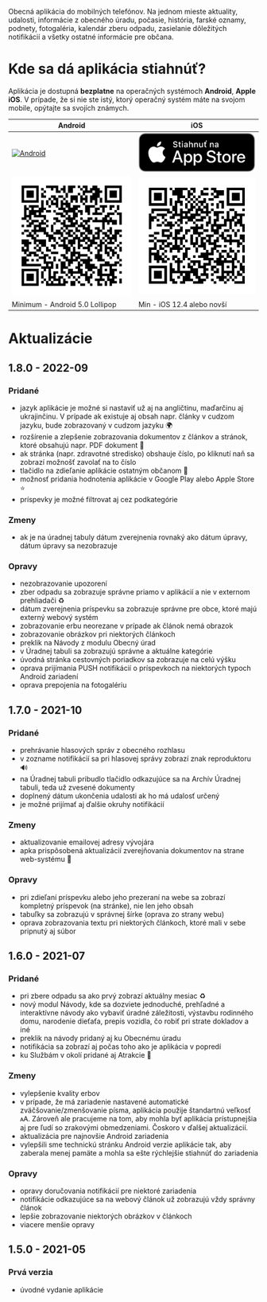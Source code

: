 Obecná aplikácia do mobilných telefónov. Na jednom mieste aktuality, udalosti, informácie z obecného úradu, počasie, história, farské oznamy, podnety, fotogaléria, kalendár zberu odpadu, zasielanie dôležitých notifikácií a všetky ostatné informácie pre občana.

# Kde sa dá aplikácia stiahnúť?
Aplikácia je dostupná **bezplatne** na operačných systémoch **Android**, **Apple iOS**. V prípade, že si nie ste istý, ktorý operačný systém máte na svojom mobile, opýtajte sa svojích známych.

| Android | iOS |
|-----|--------|
|<a href="https://play.google.com/store/apps/details?id=com.alphabetpartner.oreske"><img src="https://play.google.com/intl/en_us/badges/static/images/badges/sk_badge_web_generic.png" alt="Android" width="350"/></a>|<a href="https://apps.apple.com/sk/app/oreské/id1565602098"><img src="https://raw.githubusercontent.com/Martinedo/ObApp_promoting/master/resources/download_on_app_store_sk.png" alt="iOS" width="300"/></a>|
|<img src="https://raw.githubusercontent.com/Martinedo/ObApp_promoting/master/resources/QR_images/oreske_android.png" alt="qr_android" width="300"/>|<img src="https://raw.githubusercontent.com/Martinedo/ObApp_promoting/master/resources/QR_images/oreske_ios.png" alt="qr_iOS" width="300"/>|
| Minimum - Android 5.0 Lollipop| Min - iOS 12.4 alebo novší |

# Aktualizácie

## 1.8.0 - 2022-09

### Pridané
- jazyk aplikácie je možné si nastaviť už aj na angličtinu, maďarčinu aj ukrajinčinu. V prípade ak existuje aj obsah napr. články v cudzom jazyku, bude zobrazovaný v cudzom jazyku 🌍
- rozšírenie a zlepšenie zobrazovania dokumentov z článkov a stránok, ktoré obsahujú napr. PDF dokument 📄
- ak stránka (napr. zdravotné stredisko) obshauje číslo, po kliknutí naň sa zobrazí možnošť zavolať na to číslo
- tlačidlo na zdieľanie aplikácie ostatným občanom 🔗
- možnosť pridania hodnotenia aplikácie v Google Play alebo Apple Store ⭐
- príspevky je možné filtrovat aj cez podkategórie


### Zmeny
- ak je na úradnej tabuly dátum zverejnenia rovnaký ako dátum úpravy, dátum úpravy sa nezobrazuje

### Opravy
- nezobrazovanie upozorení
- zber odpadu sa zobrazuje správne priamo v aplikácií a nie v externom prehliadači ♻️
- dátum zverejnenia príspevku sa zobrazuje správne pre obce, ktoré majú externý webový systém
- zobrazovanie erbu neorezane v prípade ak článok nemá obrazok
- zobrazovanie obrázkov pri niektorých článkoch
- preklik na Návody z modulu Obecný úrad
- v Úradnej tabuli sa zobrazujú správne a aktuálne kategórie
- úvodná stránka cestovných poriadkov sa zobrazuje na celú výšku
- oprava prijímania PUSH notifikácií o príspevkoch na niektorých typoch Android zariadení
- oprava prepojenia na fotogalériu


## 1.7.0 - 2021-10

### Pridané
- prehrávanie hlasových správ z obecného rozhlasu
- v zozname notifikácií sa pri hlasovej správy zobrazí znak reproduktoru 🔊
- na Úradnej tabuli pribudlo tlačidlo odkazujúce sa na Archív Úradnej tabuli, teda už zvesené dokumenty
- doplnený dátum ukončenia udalosti ak ho má udalosť určený
- je možné prijímať aj ďalšie okruhy notifikácií

### Zmeny
- aktualizovanie emailovej adresy vývojára
- apka prispôsobená aktualizácií zverejňovania dokumentov na strane web-systému 📄

### Opravy
- pri zdieľaní príspevku alebo jeho prezeraní na webe sa zobrazí kompletný príspevok (na stránke), nie len jeho obsah
- tabuľky sa zobrazujú v správnej šírke (oprava zo strany webu)
- oprava zobrazovania textu pri niektorých článkoch, ktoré mali v sebe pripnutý aj súbor

## 1.6.0 - 2021-07

### Pridané
- pri zbere odpadu sa ako prvý zobrazí aktuálny mesiac ♻️
- nový modul Návody, kde sa dozviete jednoduché, prehľadné a interaktívne návody ako vybaviť úradné záležitosti, výstavbu rodinného domu, narodenie dieťaťa, prepis vozidla, čo robiť pri strate dokladov a iné
- preklik na návody pridaný aj ku Obecnému úradu
- notifikácia sa zobrazí aj počas toho ako je aplikácia v popredí
- ku Službám v okolí pridané aj Atrakcie 🏰

### Zmeny
- vylepšenie kvality erbov
- v prípade, že má zariadenie nastavené automatické zväčšovanie/zmenšovanie písma, aplikácia použije štandartnú veľkosť 🗚. Zároveň ale pracujeme na tom, aby mohla byť aplikácia prístupnejšia aj pre ľudí so zrakovými obmedzeniami. Čoskoro v ďalšej aktualizácií.
- aktualizácia pre najnovšie Android zariadenia
- vylepšili sme technickú stránku Android verzie aplikácie tak, aby zaberala menej pamäte a mohla sa ešte rýchlejšie stiahnúť do zariadenia

### Opravy
- opravy doručovania notifikácií pre niektoré zariadenia
- notifikácie odkazujúce sa na webový článok už zobrazujú vždy správny článok
- lepšie zobrazovanie niektorých obrázkov v článkoch
- viacere menšie opravy  

## 1.5.0 - 2021-05

### Prvá verzia
- úvodné vydanie aplikácie
